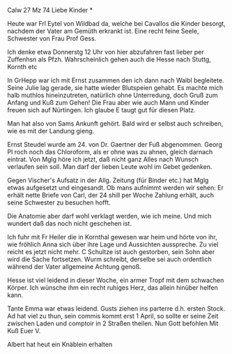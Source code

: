  Calw 27 Mz 74
Liebe Kinder <Fried>*

Heute war Frl Eytel von Wildbad da, welche bei Cavallos die Kinder besorgt, nachdem der Vater am Gemüth erkrankt ist. Eine recht feine Seele, Schwester von Frau Prof Gess.

Ich denke etwa Donnerstg 12 Uhr von hier abzufahren fast lieber per Zuffenhsn als Pfzh. Wahrscheinlich gehen auch die Hesse nach Stuttg, Kornth etc

In GrHepp war ich mit Ernst zusammen den ich dann nach Waibl begleitete. Seine Julie lag gerade, sie hatte wieder Blutspeien gehabt. Es machte mich halb muthlos hineinzutreten, natürlich ohne Unterredung, doch Gruß zum Anfang und Kuß zum Gehen! Die Frau aber wie auch Mann und Kinder freuen sich auf Nürtingen. Ich glaube E taugt gut für diesen Platz.

Man hat also von Sams Ankunft gehört. Bald wird er selbst auch schreiben, wie es mit der Landung gieng.

Ernst Steudel wurde am 24. von Dr. Gaertner der Fuß abgenommen. Georg Pl roch noch das Chloroform, als er ohne was zu ahnen, gleich darnach eintrat. Von Mglg höre ich jetzt, daß nicht ganz Alles nach Wunsch verlaufen sein soll. Man darf der lieben Leute wohl im Gebet gedenken.

Gegen Vischer's Aufsatz in der Allg. Zeitung (für Binder etc.) hat Mglg etwas aufgesetzt und eingesandt. Ob mans aufnimmt werden wir sehen: Er erhält nette Briefe von Carl, der 24 shill per Woche Zahlung erhält, auch seine Schwester zu besuchen hofft.

Die Anatomie aber darf wohl verklagt werden, wie ich meine. Und mich wundert daß das noch nicht geschehen ist.

Ich fuhr mit Fr Heiler die in Kornthal gewesen war heim und hörte von ihr, wie fröhlich Anna sich über ihre Lage und Aussichten ausspreche. 
Zu viel reicht es jetzt nicht mehr. C Schultze ist auch gestorben, sein Sohn aber wird die Sache fortsetzen. Wurm schreibt, derselbe sei auch ordentlich während der Vater allgemeine Achtung genoß.

Hesse ist viel leidend in dieser Woche, ein armer Tropf mit dem schwachen Körper. Ich wünsche ihm ein recht ruhiges Herz, das allein hinüber helfen kann.

Tante Emma war etwas leidend. Gusts ziehen ins parterre d.h. ersten Stock. Ad hat viel zu thun, sein commis kommt erst 1 April, so sollte er seine Zeit zwischen Laden und comptoir in 2 Straßen theilen. Nun Gott befohlen  Mit Kuß
 Euer V.

Albert hat heut ein Knäblein erhalten
